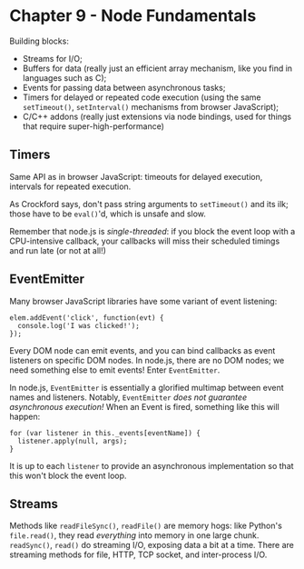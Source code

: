 # Chapter 9 - Node Fundamentals

Building blocks:

- Streams for I/O;
- Buffers for data (really just an efficient array mechanism, like you
  find in languages such as C);
- Events for passing data between asynchronous tasks;
- Timers for delayed or repeated code execution (using the same
  `setTimeout()`, `setInterval()` mechanisms from browser JavaScript);
- C/C++ addons (really just extensions via node bindings, used for things
  that require super-high-performance)

## Timers

Same API as in browser JavaScript: timeouts for delayed execution, intervals
for repeated execution.

As Crockford says, don't pass string arguments to `setTimeout()` and its ilk;
those have to be `eval()`'d, which is unsafe and slow.

Remember that node.js is *single-threaded*: if you block the event loop with
a CPU-intensive callback, your callbacks will miss their scheduled timings
and run late (or not at all!)

## EventEmitter

Many browser JavaScript libraries have some variant of event listening:

    elem.addEvent('click', function(evt) {
      console.log('I was clicked!');
    });

Every DOM node can emit events, and you can bind callbacks as event listeners
on specific DOM nodes. In node.js, there are no DOM nodes; we need something
else to emit events! Enter `EventEmitter`.

In node.js, `EventEmitter` is essentially a glorified multimap between
event names and listeners. Notably, `EventEmitter` *does not guarantee
asynchronous execution!* When an Event is fired, something like this will
happen:

    for (var listener in this._events[eventName]) {
      listener.apply(null, args);
    }

It is up to each `listener` to provide an asynchronous implementation so that
this won't block the event loop.

## Streams

Methods like `readFileSync()`, `readFile()` are memory hogs: like Python's
`file.read()`, they read *everything* into memory in one large chunk.
`readSync()`, `read()` do streaming I/O, exposing data a bit at a time.
There are streaming methods for file, HTTP, TCP socket, and inter-process I/O.
